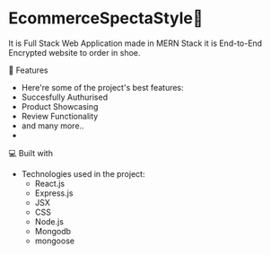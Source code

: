 # EcommerceSpectaStyle🚀
  It is Full Stack Web Application made in MERN Stack it is End-to-End Encrypted 
  website to order in shoe.
  
🧐 Features
 - Here're some of the project's best features:
  - Succesfully Authurised
  - Product Showcasing
  - Review Functionality
  - and many more..
- 
💻 Built with
- Technologies used in the project:
  - React.js
  - Express.js
  - JSX
  - CSS
  - Node.js
  - Mongodb
  - mongoose
